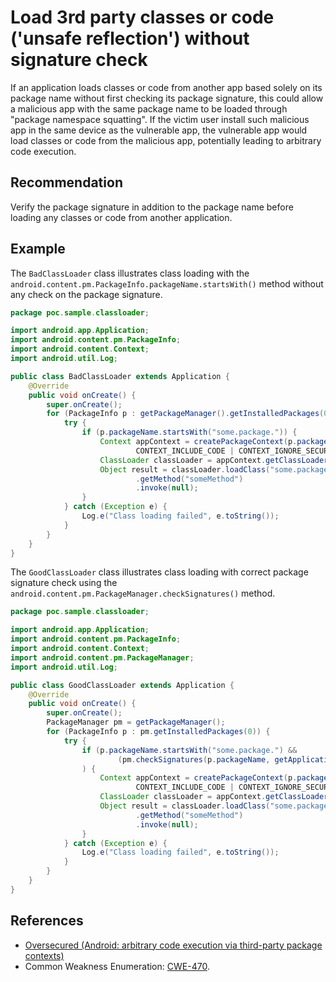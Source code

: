 # Load 3rd party classes or code ('unsafe reflection') without signature check
If an application loads classes or code from another app based solely on its package name without first checking its package signature, this could allow a malicious app with the same package name to be loaded through "package namespace squatting". If the victim user install such malicious app in the same device as the vulnerable app, the vulnerable app would load classes or code from the malicious app, potentially leading to arbitrary code execution.


## Recommendation
Verify the package signature in addition to the package name before loading any classes or code from another application.


## Example
The `BadClassLoader` class illustrates class loading with the `android.content.pm.PackageInfo.packageName.startsWith()` method without any check on the package signature.


```java
package poc.sample.classloader;

import android.app.Application;
import android.content.pm.PackageInfo;
import android.content.Context;
import android.util.Log;

public class BadClassLoader extends Application {
    @Override
    public void onCreate() {
        super.onCreate();
        for (PackageInfo p : getPackageManager().getInstalledPackages(0)) {
            try {
                if (p.packageName.startsWith("some.package.")) {
                    Context appContext = createPackageContext(p.packageName,
                            CONTEXT_INCLUDE_CODE | CONTEXT_IGNORE_SECURITY);
                    ClassLoader classLoader = appContext.getClassLoader();
                    Object result = classLoader.loadClass("some.package.SomeClass")
                            .getMethod("someMethod")
                            .invoke(null);
                }
            } catch (Exception e) {
                Log.e("Class loading failed", e.toString());
            }
        }
    }
}

```
The `GoodClassLoader` class illustrates class loading with correct package signature check using the `android.content.pm.PackageManager.checkSignatures()` method.


```java
package poc.sample.classloader;

import android.app.Application;
import android.content.pm.PackageInfo;
import android.content.Context;
import android.content.pm.PackageManager;
import android.util.Log;

public class GoodClassLoader extends Application {
    @Override
    public void onCreate() {
        super.onCreate();
        PackageManager pm = getPackageManager();
        for (PackageInfo p : pm.getInstalledPackages(0)) {
            try {
                if (p.packageName.startsWith("some.package.") &&
                        (pm.checkSignatures(p.packageName, getApplicationContext().getPackageName()) == PackageManager.SIGNATURE_MATCH)
                ) {
                    Context appContext = createPackageContext(p.packageName,
                            CONTEXT_INCLUDE_CODE | CONTEXT_IGNORE_SECURITY);
                    ClassLoader classLoader = appContext.getClassLoader();
                    Object result = classLoader.loadClass("some.package.SomeClass")
                            .getMethod("someMethod")
                            .invoke(null);
                }
            } catch (Exception e) {
                Log.e("Class loading failed", e.toString());
            }
        }
    }
}

```

## References
* [ Oversecured (Android: arbitrary code execution via third-party package contexts) ](https://blog.oversecured.com/Android-arbitrary-code-execution-via-third-party-package-contexts/)
* Common Weakness Enumeration: [CWE-470](https://cwe.mitre.org/data/definitions/470.html).
